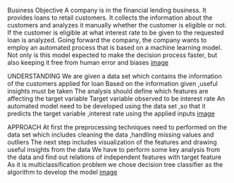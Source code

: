 Business Objective
A company is in the financial lending business. It provides loans to retail customers. It collects the information about the customers and analyzes it manually whether the customer is eligible or not. If the customer is eligible at what interest rate to be given to the requested loan is analyzed. 
Going forward the company, the company wants to employ an automated process that is based on a machine learning model. Not only is this model expected to make the decision process faster, but also keeping it free from human error and biases
[image](https://user-images.githubusercontent.com/89577904/169246016-e2dedb5b-aa4c-48d2-990f-d9b7bc05bda2.png)

UNDERSTANDING
We are given a data set which contains the information of the customers applied for loan
Based on the information given ,useful insights must be taken 
The analysis should define which features are affecting the target variable 
Target variable observed to be interest rate
An automated model need to be developed using the data set ,so that it predicts the target variable ,interest rate using the applied inputs
[image](https://user-images.githubusercontent.com/89577904/169249396-d760a93c-5758-41e0-9e5e-b565cb3c3de6.png)

APPROACH
At first the preprocessing techniques need to performed on the data set which includes cleaning the data ,handling missing values and outliers
The next step includes visualization of the features and drawing useful insights from the data 
We have to perform some key analysis from the data and find out relations of independent features with target feature
As it is multiclassification problem we chose decision tree classifier as the algorithm to develop the model
[image](https://user-images.githubusercontent.com/89577904/169245717-ee8ac9b3-e8f4-4766-bb5f-c3c58e7c2372.png)
